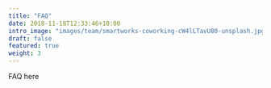```yaml
---
title: "FAQ"
date: 2018-11-18T12:33:46+10:00
intro_image: "images/team/smartworks-coworking-cW4lLTavU80-unsplash.jpg"
draft: false
featured: true
weight: 3
---
```


FAQ here


